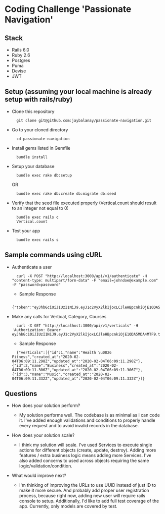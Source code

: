# Coding Challenge 'Passionate Navigation'

## Stack
- Rails 6.0
- Ruby 2.6
- Postgres
- Puma
- Devise
- JWT

## Setup (assuming your local machine is already setup with rails/ruby)
- Clone this repository
  ```
    git clone git@github.com:jaybalanay/passionate-navigation.git
  ```
- Go to your cloned directory
  ```
    cd passionate-navigation
  ```
- Install gems listed in Gemfile
  ```
    bundle install
  ```
- Setup your database
  ```
    bundle exec rake db:setup
  ```
  OR
  ```
    bundle exec rake db:create db:migrate db:seed
  ```
- Verify that the seed file executed properly (Vertical.count should result to an integer not equal to 0)
  ```
    bundle exec rails c
    Vertical.count
  ```
- Test your app
  ```
    bundle exec rails s
  ```

## Sample commands using cURL
- Authenticate a user
  ```
    curl -X POST "http://localhost:3000/api/v1/authenticate" -H "content-type: multipart/form-data" -F "email=johndoe@example.com" -F "password=password"
  ```
  - Sample Response
  ```
    {"token":"eyJhbGciOiJIUzI1NiJ9.eyJ1c2VyX2lkIjoxLCJleHBpcnkiOjE1ODA5MDA4MTF9.t61eEzmJkhWwdFC9xR65B72t8p0OpldfVXXLg9vPdb0"}
  ```
- Make any calls for Vertical, Category, Courses
  ```
    curl -X GET "http://localhost:3000/api/v1/verticals" -H 'Authorization: Bearer eyJhbGciOiJIUzI1NiJ9.eyJ1c2VyX2lkIjoxLCJleHBpcnkiOjE1ODA5MDA4MTF9.t61eEzmJkhWwdFC9xR65B72t8p0OpldfVXXLg9vPdb0'
  ```
  - Sample Response
  ```
    {"verticals":[{"id":1,"name":"Health \u0026 Fitness","created_at":"2020-02-04T06:09:11.298Z","updated_at":"2020-02-04T06:09:11.298Z"},{"id":2,"name":"Business","created_at":"2020-02-04T06:09:11.306Z","updated_at":"2020-02-04T06:09:11.306Z"},{"id":3,"name":"Music","created_at":"2020-02-04T06:09:11.332Z","updated_at":"2020-02-04T06:09:11.332Z"}]}
  ```

## Questions
- How does your solution perform?
  - My solution performs well. The codebase is as minimal as I can code it. I've added enough validations and conditions to properly handle every request and to avoid invalid records in the database.

- How does your solution scale?
  - I think my solution will scale. I've used Services to execute single actions for different objects (create, update, destroy). Adding more features / extra business logic means adding more Services. I've also added concerns to used across objects requiring the same logic/validation/condition.

- What would improve next?
  - I'm thinking of improving the URLs to use UUID instead of just ID to make it more secure. And probably add proper user registration process, because right now, adding new user will require rails console to setup. Additionally, I'd like to add full test coverage of the app. Currently, only models are covered by test.
